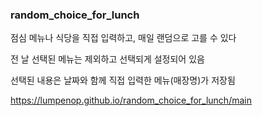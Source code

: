 ### random_choice_for_lunch


점심 메뉴나 식당을 직접 입력하고, 매일 랜덤으로 고를 수 있다

전 날 선택된 메뉴는 제외하고 선택되게 설정되어 있음

선택된 내용은 날짜와 함께 직접 입력한 메뉴(매장명)가 저장됨

https://lumpenop.github.io/random_choice_for_lunch/main
